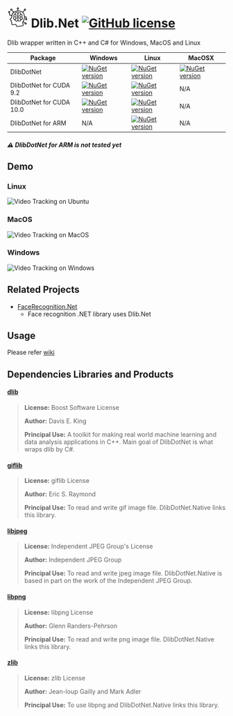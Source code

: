# ![Alt text](nuget/ml48.png "Dlib.Net") Dlib.Net [![GitHub license](https://img.shields.io/github/license/mashape/apistatus.svg)]()

Dlib wrapper written in C++ and C# for Windows, MacOS and Linux

|Package|Windows|Linux|MacOSX|
|---|---|---|---|
|DlibDotNet|[![NuGet version](https://img.shields.io/nuget/v/DlibDotNet.svg)](https://www.nuget.org/packages/DlibDotNet)|[![NuGet version](https://img.shields.io/nuget/v/DlibDotNet.svg)](https://www.nuget.org/packages/DlibDotNet)|[![NuGet version](https://img.shields.io/nuget/v/DlibDotNet.svg)](https://www.nuget.org/packages/DlibDotNet)|
|DlibDotNet for CUDA 9.2|[![NuGet version](https://img.shields.io/nuget/v/DlibDotNet.CUDA.92.svg)](https://www.nuget.org/packages/DlibDotNet.CUDA.92)|[![NuGet version](https://img.shields.io/nuget/v/DlibDotNet.CUDA.92.svg)](https://www.nuget.org/packages/DlibDotNet.CUDA.92)|N/A|
|DlibDotNet for CUDA 10.0|[![NuGet version](https://img.shields.io/nuget/v/DlibDotNet.CUDA.100.svg)](https://www.nuget.org/packages/DlibDotNet.CUDA.100)|[![NuGet version](https://img.shields.io/nuget/v/DlibDotNet.CUDA.100.svg)](https://www.nuget.org/packages/DlibDotNet.CUDA.100)|N/A|
|DlibDotNet for ARM|N/A|[![NuGet version](https://img.shields.io/nuget/v/DlibDotNet-ARM.svg)](https://www.nuget.org/packages/DlibDotNet-ARM)|N/A|

##### :warning: DlibDotNet for ARM  is not tested yet

## Demo

### Linux
<img src="images/linux.gif?raw=true" width="400x300" title="Video Tracking on Ubuntu"/>

### MacOS
<img src="images/mac.gif?raw=true" width="400x300" title="Video Tracking on MacOS"/>

### Windows
<img src="images/win.gif?raw=true" width="400x200" title="Video Tracking on Windows"/>

## Related Projects

- [FaceRecognition.Net](https://github.com/takuya-takeuchi/FaceRecognitionDotNet)
  - Face recognition .NET library uses Dlib.Net

## Usage
 
Please refer [wiki](https://github.com/takuya-takeuchi/DlibDotNet/wiki)
 
## Dependencies Libraries and Products

#### [dlib](http://dlib.net/)

> **License:** Boost Software License
>
> **Author:** Davis E. King
> 
> **Principal Use:** A toolkit for making real world machine learning and data analysis applications in C++. Main goal of DlibDotNet is what wraps dlib by C#.

#### [giflib](http://giflib.sourceforge.net/)

> **License:** giflib License
>
> **Author:** Eric S. Raymond
> 
> **Principal Use:** To read and write gif image file. DlibDotNet.Native links this library.

#### [libjpeg](http://www.ijg.org/)

> **License:** Independent JPEG Group's License
>
> **Author:** Independent JPEG Group
> 
> **Principal Use:** To read and write jpeg image file. DlibDotNet.Native is based in part on the work of
the Independent JPEG Group.

#### [libpng](http://libpng.org/pub/png/libpng.html)

> **License:** libpng License
>
> **Author:** Glenn Randers-Pehrson
> 
> **Principal Use:** To read and write png image file. DlibDotNet.Native links this library.

#### [zlib](https://zlib.net/)

> **License:** zlib License
>
> **Author:** Jean-loup Gailly and Mark Adler
> 
> **Principal Use:** To use libpng and DlibDotNet.Native links this library.